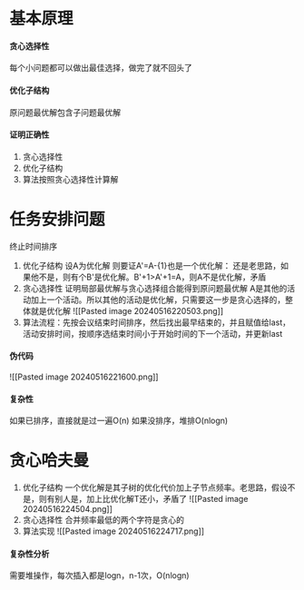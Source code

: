 # 基本原理
#### 贪心选择性
每个小问题都可以做出最佳选择，做完了就不回头了
#### 优化子结构
原问题最优解包含子问题最优解
#### 证明正确性
1. 贪心选择性
2. 优化子结构
3. 算法按照贪心选择性计算解
# 任务安排问题
终止时间排序
1. 优化子结构
   设A为优化解
   则要证A'=A-{1}也是一个优化解：
   还是老思路，如果他不是，则有个B'是优化解。B'+1>A'+1=A，则A不是优化解，矛盾
2. 贪心选择性
   证明局部最优解与贪心选择组合能得到原问题最优解
   A是其他的活动加上一个活动。所以其他的活动是优化解，只需要这一步是贪心选择的，整体就是优化解
   ![[Pasted image 20240516220503.png]]
3. 算法流程：先按会议结束时间排序，然后找出最早结束的，并且赋值给last，活动安排时间，按顺序选结束时间小于开始时间的下一个活动，并更新last
#### 伪代码
 ![[Pasted image 20240516221600.png]]
#### 复杂性
如果已排序，直接就是过一遍O(n)
如果没排序，堆排O(nlogn)
# 贪心哈夫曼
 1. 优化子结构
    一个优化解是其子树的优化代价加上子节点频率。老思路，假设不是，则有别人是，加上比优化解T还小，矛盾了
    ![[Pasted image 20240516224504.png]]
 2. 贪心选择性
    合并频率最低的两个字符是贪心的
 3. 算法实现
    ![[Pasted image 20240516224717.png]]
#### 复杂性分析
需要堆操作，每次插入都是logn，n-1次，O(nlogn)
